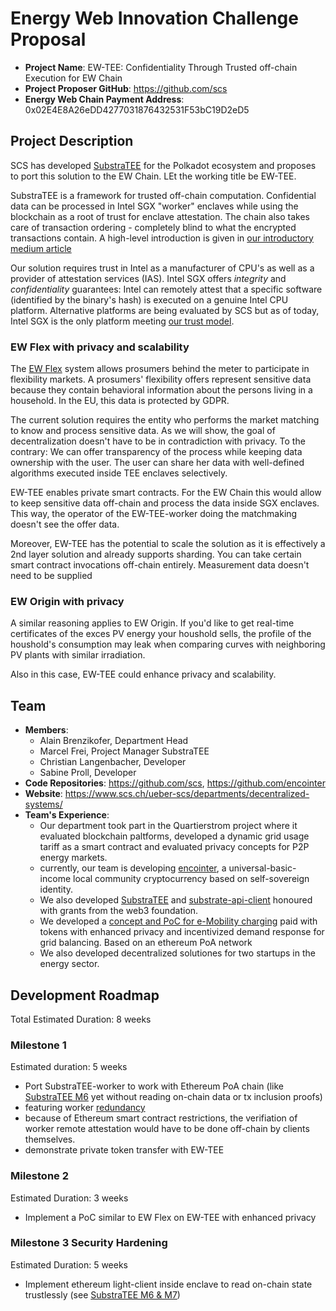 # Energy Web Innovation Challenge Proposal
* **Project Name**: EW-TEE: Confidentiality Through Trusted off-chain Execution for EW Chain
* **Project Proposer GitHub**: https://github.com/scs
* **Energy Web Chain Payment Address**: 0x02E4E8A26eDD4277031876432531F53bC19D2eD5

## Project Description
SCS has developed [SubstraTEE](https://www.substratee.com) for the Polkadot ecosystem and proposes to port this solution to the EW Chain. LEt the working title be EW-TEE.

SubstraTEE is a framework for trusted off-chain computation. Confidential data can be processed in Intel SGX "worker" enclaves while using the blockchain as a root of trust for enclave attestation. The chain also takes care of transaction ordering - completely blind to what the encrypted transactions contain. A high-level introduction is given in [our introductory medium article](https://medium.com/polkadot-network/have-a-tee-with-polkadot-7ea052e4d69a)

Our solution requires trust in Intel as a manufacturer of CPU's as well as a provider of attestation services (IAS). Intel SGX offers *integrity* and *confidentiality* guarantees: Intel can remotely attest that a specific software (identified by the binary's hash) is executed on a genuine Intel CPU platform. Alternative platforms are being evaluated by SCS but as of today, Intel SGX is the only platform meeting [our trust model](https://www.substratee.com/security.html).

### EW Flex with privacy and scalability

The [EW Flex](https://www.energyweb.org/technology/toolkits/ew-flex/) system allows prosumers behind the meter to participate in flexibility markets. A prosumers' flexibility offers represent sensitive data because they contain behavioral information about the persons living in a household. In the EU, this data is protected by GDPR.

The current solution requires the entity who performs the market matching to know and process sensitive data. As we will show, the goal of decentralization doesn't have to be in contradiction with privacy. To the contrary: We can offer transparency of the process while keeping data ownership with the user. The user can share her data with well-defined algorithms executed inside TEE enclaves selectively.

EW-TEE enables private smart contracts. For the EW Chain this would allow to keep sensitive data off-chain and process the data inside SGX enclaves. This way, the operator of the EW-TEE-worker doing the matchmaking doesn't see the offer data.

Moreover, EW-TEE has the potential to scale the solution as it is effectively a 2nd layer solution and already supports sharding. You can take certain smart contract invocations off-chain entirely. Measurement data doesn't need to be supplied

### EW Origin with privacy

A similar reasoning applies to EW Origin. If you'd like to get real-time certificates of the exces PV energy your houshold sells, the profile of the houshold's consumption may leak when comparing curves with neighboring PV plants with similar irradiation.

Also in this case, EW-TEE could enhance privacy and scalability.

## Team
* **Members**: 
  * Alain Brenzikofer, Department Head
  * Marcel Frei, Project Manager SubstraTEE
  * Christian Langenbacher, Developer
  * Sabine Proll, Developer
* **Code Repositories**: https://github.com/scs, https://github.com/encointer
* **Website**: https://www.scs.ch/ueber-scs/departments/decentralized-systems/
* **Team's Experience**:
  * Our department took part in the Quartierstrom project where it evaluated blockchain paltforms, developed a dynamic grid usage tariff as a smart contract and evaluated privacy concepts for P2P energy markets.
  * currently, our team is developing [encointer](https://encointer.org), a universal-basic-income local community cryptocurrency based on self-sovereign identity.
  * We also developed [SubstraTEE](https://www.substratee.com) and [substrate-api-client](https://github.com/scs/substrate-api-client) honoured with grants from the web3 foundation.
  * We developed a [concept and PoC for e-Mobility charging](https://youtu.be/xJUKNlV79pg) paid with tokens with enhanced privacy and incentivized demand response for grid balancing. Based on an ethereum PoA network
  * We also developed decentralized solutiones for two startups in the energy sector.

## Development Roadmap
Total Estimated Duration: 8 weeks

### Milestone 1
Estimated duration: 5 weeks
* Port SubstraTEE-worker to work with Ethereum PoA chain (like [SubstraTEE M6](https://www.substratee.com/roadmap.html) yet without reading on-chain data or tx inclusion proofs)
* featuring worker [redundancy](https://www.substratee.com/design.html#redundancy-m3-onwards)
* because of Ethereum smart contract restrictions, the verifiation of worker remote attestation would have to be done off-chain by clients themselves.
* demonstrate private token transfer with EW-TEE

### Milestone 2
Estimated Duration: 3 weeks

* Implement a PoC similar to EW Flex on EW-TEE with enhanced privacy

### Milestone 3 Security Hardening
Estimated Duration: 5 weeks
* Implement ethereum light-client inside enclave to read on-chain state trustlessly (see [SubstraTEE M6 & M7](https://www.substratee.com/roadmap.html))

